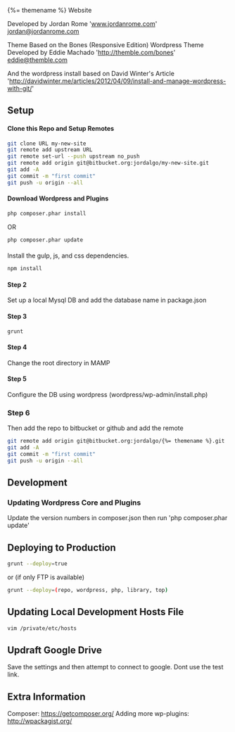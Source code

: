 {%= themename %} Website

Developed by Jordan Rome
'www.jordanrome.com'
jordan@jordanrome.com

Theme Based on the Bones (Responsive Edition) Wordpress Theme
Developed by Eddie Machado
'http://themble.com/bones'
eddie@themble.com

And the wordpress install based on
David Winter's Article
'http://davidwinter.me/articles/2012/04/09/install-and-manage-wordpress-with-git/'

## Setup

#### Clone this Repo and Setup Remotes

```bash
git clone URL my-new-site
git remote add upstream URL
git remote set-url --push upstream no_push
git remote add origin git@bitbucket.org:jordalgo/my-new-site.git
git add -A
git commit -m "first commit"
git push -u origin --all
```

#### Download Wordpress and Plugins

```bash
php composer.phar install
```

OR

```bash
php composer.phar update
```


####
Install the gulp, js, and css dependencies.

```bash
npm install
```

#### Step 2

Set up a local Mysql DB and add the database name in package.json

#### Step 3

```bash
grunt
```

#### Step 4

Change the root directory in MAMP

#### Step 5

Configure the DB using wordpress (wordpress/wp-admin/install.php)

### Step 6

Then add the repo to bitbucket or github and add the remote
```bash
git remote add origin git@bitbucket.org:jordalgo/{%= themename %}.git
git add -A
git commit -m "first commit"
git push -u origin --all
```

## Development

### Updating Wordpress Core and Plugins

Update the version numbers in composer.json then run 'php composer.phar update'

## Deploying to Production

```bash
grunt --deploy=true
```

or (if only FTP is available)

```bash
grunt --deploy=(repo, wordpress, php, library, top)
```

## Updating Local Development Hosts File

```bash
vim /private/etc/hosts
```

## Updraft Google Drive
Save the settings and then attempt to connect to google. Dont use the test link.

## Extra Information
Composer: https://getcomposer.org/
Adding more wp-plugins: http://wpackagist.org/
